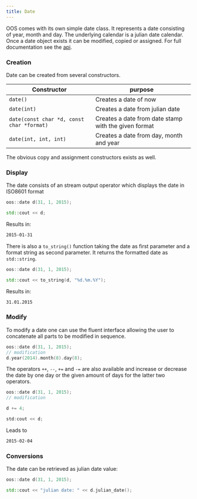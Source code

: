```yaml
---
title: Date
---
```


OOS comes with its own simple date class. It represents a date consisting of year, month
and day. The underlying calendar is a julian date calendar. Once a date object exists it
can be modified, copied or assigned. For full documentation see the [api](/api/classoos_1_1date/).

### Creation

Date can be created from several constructors.

| Constructor | purpose |
|-------------|---------|
|```date()``` | Creates a date of now |
|```date(int)``` | Creates a date from julian date|
|```date(const char *d, const char *format)``` | Creates a date from date stamp with the given format|
|```date(int, int, int)``` | Creates a date from day, month and year|

The obvious copy and assignment constructors exists as well.

### Display

The date consists of an stream output operator which displays the date in ISO8601 format

```cpp
oos::date d(31, 1, 2015);

std::cout << d;
```

Results in:

```bash
2015-01-31
```

There is also a ```to_string()``` function taking the date as first parameter and a format
string as second parameter. It returns the formatted date as ```std::string```.

```cpp
oos::date d(31, 1, 2015);

std::cout << to_string(d, "%d.%m.%Y");
```

Results in:

```bash
31.01.2015
```

### Modify

To modify a date one can use the fluent interface allowing the user to concatenate
all parts to be modified in sequence.

```cpp
oos::date d(31, 1, 2015);
// modification
d.year(2014).month(8).day(8);
```

The operators ```++```, ```--```, ```+=``` and ```-=``` are also available and increase or decrease
the date by one day or the given amount of days for the latter two operators.

```cpp
oos::date d(31, 1, 2015);
// modification

d += 4;

std:cout << d;
```

Leads to

```bash
2015-02-04
```

### Conversions

The date can be retrieved as julian date value:

```cpp
oos::date d(31, 1, 2015);

std::cout << "julian date: " << d.julian_date();
```
